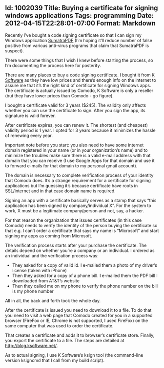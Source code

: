 Id: 1002039
Title: Buying a certificate for signing windows applications
Tags: programming
Date: 2012-04-15T22:28:01-07:00
Format: Markdown
--------------
Recently I’ve bought a code signing certificate so that I can sign my
Windows application
[SumatraPDF](http://blog.kowalczyk.info/software/sumatrapdf/free-pdf-reader.html)
(I’m hoping it’ll reduce number of false positive from various
anti-virus programs that claim that SumatraPDF is suspect).

There were some things that I wish I knew before starting the process,
so I’m documenting the process here for posterity.

There are many places to buy a code signing certificate. I bought it
from [K Software](http://ksoftware.net/) as they have low prices and
there’s enough info on the internet to assure me that it’s the right
kind of certificate for signing Windows apps. The certificate is
actually issued by Comodo, K Software is only a reseller (but they have
lower prices than Comodo - go figure).

I bought a certificate valid for 3 years ($245). The validity only
affects whether you can use the certificate to sign. After you sign the
app, its signature is valid forever.

After certificate expires, you can renew it. The shortest (and cheapest)
validity period is 1 year. I opted for 3 years because it minimizes the
hassle of renewing every year.

Important note before you start: you also need to have some internet
domain registered in your name (or in your organization’s name) and to
minimize the troubles make sure there is a valid e-mail address with
that domain that you can receive (I use Google Apps for that domain and
use it to forward e-mails for that domain to my personal gmail account).

The domain is necessary to complete verification process of your
identity that Comodo does. It’s a strange requirement for a certificate
for signing applications but I’m guessing it’s because certificate have
roots in SSL/internet and in that case domain name is required.

Signing an app with a certificate basically serves as a stamp that says
“this application has been signed by company/individual X”. For the
system to work, X must be a legitimate company/person and not, say, a
hacker.

For that reason the organization that issues certificates (in this case
Comodo) needs to verify the identity of the person buying the
certificate so that e.g. I can’t order a certificate that says my name
is “Microsoft” and start signing my apps as coming from Microsoft.

The verification process starts after your purchase the certificate. The
details depend on whether you’re a company or an individual. I ordered
as an individual and the verification process was:

-   They asked for a copy of valid id. I e-mailed them a photo of my
    driver’s license (taken with iPhone)
-   Then they asked for a copy of a phone bill. I e-mailed them the PDF
    bill I downloaded from AT&T’s website
-   Then they called me on my phone to verify the phone number on the
    bill is my phone number

All in all, the back and forth took the whole day.

After the certificate is issued you need to download it to a file. To do
that you need to visit a web page that Comodo created for you in a
supported browser (FireFox or IE, Chrome is not supported, I used
FireFox) on the same computer that was used to order the certificate.

That creates a certificate and adds it to browser’s certificate store.
Finally, you export the certificate to a file. The steps are detailed at
<http://blog.ksoftware.net/>.

As to actual signing, I use K Software’s ksign tool (the command-line
version ksigncmd that I call from my build script).
